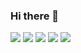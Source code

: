 ### Hi there 👋

<!--
**ahmadilham22/ahmadilham22** is a ✨ _special_ ✨ repository because its `README.md` (this file) appears on your GitHub profile.

Here are some ideas to get you started:

- 🔭 I’m currently working on ...
- 🌱 I’m currently learning ...
- 👯 I’m looking to collaborate on ...
- 🤔 I’m looking for help with ...
- 💬 Ask me about ...
- 📫 How to reach me: ...
- 😄 Pronouns: ...
- ⚡ Fun fact: ...
-->


[![](https://raw.githubusercontent.com/ahmadilham22/ahmadilham22/master/profile-summary-card-output/github_dark/0-profile-details.svg)](https://github.com/vn7n24fzkq/github-profile-summary-cards)
[![](https://raw.githubusercontent.com/ahmadilham22/ahmadilham22/master/profile-summary-card-output/github_dark/1-repos-per-language.svg)](https://github.com/vn7n24fzkq/ahmadilham22) [![](https://raw.githubusercontent.com/ahmadilham22/ahmadilham22/master/profile-summary-card-output/github_dark/2-most-commit-language.svg)](https://github.com/ahmadilham22/ahmadilham22)
[![](https://raw.githubusercontent.com/ahmadilham22/ahmadilham22/master/profile-summary-card-output/github_dark/3-stats.svg)](https://github.com/ahmadilham22/ahmadilham22) [![](https://raw.githubusercontent.com/ahmadilham22/ahmadilham22/master/profile-summary-card-output/github_dark/4-productive-time.svg)](https://github.com/ahmadilham22/ahmadilham22)

